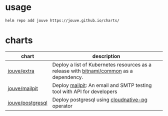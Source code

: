 # usage

```console
helm repo add jouve https://jouve.github.io/charts/
```

# charts

| chart                                 | description                                                                                                                                          |
| ------------------------------------  | ---------------------------------------------------------------------------------------------------------------------------------------------------- |
| [jouve/extra](charts/extra)           | Deploy a list of Kubernetes resources as a release with [bitnami/common](https://github.com/bitnami/charts/tree/main/bitnami/common) as a dependency.|
| [jouve/mailpit](charts/mailpit)       | Deploy [mailpit](https://github.com/axllent/mailpit): An email and SMTP testing tool with API for developers                                         |
| [jouve/postgresql](charts/postgresql) | Deploy postgresql using [cloudnative-pg](https://cloudnative-pg.io/) operator                                                                        |

